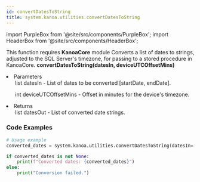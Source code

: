 ```yaml
---
id: convertDatesToString
title: system.kanoa.utilities.convertDatesToString
---
```

import PurpleBox from '@site/src/components/PurpleBox';
import HeaderBox from '@site/src/components/HeaderBox';

<PurpleBox>This function requires <b>KanoaCore</b> module</PurpleBox>
<HeaderBox header="Description">Converts a list of dates to strings, adjusted to the SQL Server's timezone, for passing to a stored procedure in KanoaCore.</HeaderBox>
<HeaderBox header="Syntax">
    <b>convertDatesToString(datesIn, deviceUTCOffsetMins)</b>
    <li> Parameters <br />
        <ul>list datesIn - List of dates to be converted [startDate, endDate].</ul>
        <ul>int deviceUTCOffsetMins - Offset in minutes for the device's timezone.</ul>
    </li>
    <li> Returns <br />
        <ul>list datesOut - List of converted date strings.</ul>
    </li>
</HeaderBox>
### Code Examples

```python
# Usage example
converted_dates = system.kanoa.utilities.convertDatesToString(datesIn=['2024-01-01 10:00:00', '2024-01-01 12:00:00'], deviceUTCOffsetMins=300)

if converted_dates is not None:
    print(f"Converted dates: {converted_dates}")
else:
    print("Conversion failed.")
    